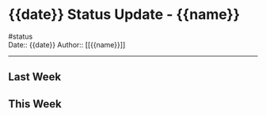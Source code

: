 # {{date}} Status Update - {{name}}
#status  
Date:: {{date}}
Author:: [[{{name}}]]  

---

## Last Week

## This Week